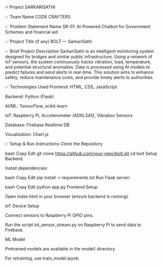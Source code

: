 🔥 Project SARKARISATHI


✅ Team Name
CODE CRAFTERS 

✅ Problem Statement Name
SB-01: Ai-Powered Chatbot for Government Schemes and financial aid

✅ Project Title (if any)
BOLT — SarkariSathi

✅ Brief Project Description
SarkariSathi is an intelligent monitoring system designed for bridges and similar public infrastructure. Using a network of IoT sensors, the system continuously tracks vibration, load, temperature, and potential structural anomalies. Data is processed using AI models to predict failures and send alerts in real-time. This solution aims to enhance safety, reduce maintenance costs, and provide timely alerts to authorities.

✅ Technologies Used
Frontend: HTML, CSS, JavaScript

Backend: Python (Flask)

AI/ML: TensorFlow, scikit-learn

IoT: Raspberry Pi, Accelerometer (ADXL345), Vibration Sensors

Database: Firebase Realtime DB

Visualization: Chart.js

✅ Setup & Run Instructions
Clone the Repository

bash
Copy
Edit
git clone https://github.com/your-repo/bolt.git
cd bolt
Setup Backend

Install dependencies:

bash
Copy
Edit
pip install -r requirements.txt
Run Flask server:

bash
Copy
Edit
python app.py
Frontend Setup

Open index.html in your browser (ensure backend is running).

IoT Device Setup

Connect sensors to Raspberry Pi GPIO pins.

Run the script iot_sensor_stream.py on Raspberry Pi to send data to Firebase.

ML Model

Pretrained models are available in the model/ directory.

For retraining, use train_model.ipynb.
